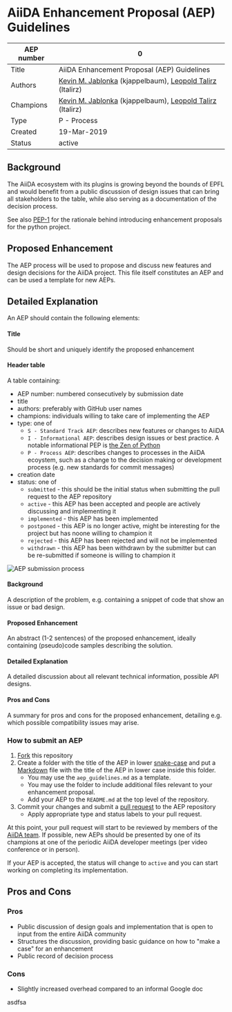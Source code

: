 # AiiDA Enhancement Proposal (AEP) Guidelines

| AEP number | 0                                                            |
|------------|--------------------------------------------------------------|
| Title      | AiiDA Enhancement Proposal (AEP) Guidelines                  |
| Authors    | [Kevin M. Jablonka](mailto:kevin.jablonka@epfl.ch) (kjappelbaum), [Leopold Talirz](mailto:leopold.talirz@epfl.ch) (ltalirz)|
| Champions  | [Kevin M. Jablonka](mailto:kevin.jablonka@epfl.ch) (kjappelbaum), [Leopold Talirz](mailto:leopold.talirz@epfl.ch) (ltalirz)|
| Type       | P - Process                                                  |
| Created    | 19-Mar-2019                                                  |
| Status     | active                                                       |

## Background 
The AiiDA ecosystem with its plugins is growing beyond the bounds of EPFL
and would benefit from a public discussion of design issues that can bring 
all stakeholders to the table, while also serving as a documentation of the decision process.

See also [PEP-1](https://www.python.org/dev/peps/pep-0001/) for the rationale behind
introducing enhancement proposals for the python project. 

## Proposed Enhancement 
The AEP process will be used to propose and discuss new features and design decisions for the AiiDA project. 
This file itself constitutes an AEP and can be used a template for new AEPs. 

## Detailed Explanation 
An AEP should contain the following elements:

#### Title

Should be short and uniquely identify the proposed enhancement

#### Header table

A table containing:
  * AEP number: numbered consecutively by submission date
  * title
  * authors: preferably with GitHub user names
  * champions: individuals willing to take care of implementing the AEP
  * type: one of
    * `S - Standard Track AEP`: describes new features or changes to AiiDA
    * `I - Informational AEP`: describes design issues or best practice. A notable informational PEP is [the Zen of Python](https://www.python.org/dev/peps/pep-0020/)
    * `P - Process AEP`: describes changes to processes in the AiiDA ecoystem, such as a change to the decision making or development process (e.g. new standards for commit messages)
  * creation date
  * status: one of
    * `submitted` - this should be the initial status when submitting the pull request to the AEP repository
    * `active` - this AEP has been accepted and people are actively discussing and implementing it
    * `implemented` - this AEP has been implemented
    * `postponed` - this AEP is no longer active, might be interesting for the project but has noone willing to champion it
    * `rejected` - this AEP has been rejected and will not be implemented
    * `withdrawn` - this AEP has been withdrawn by the submitter but can be re-submitted if someone is willing to champion it

![AEP submission process](aep_diagram.png) 

#### Background

A description of the problem, e.g. containing a snippet of code that show an issue or bad design.

#### Proposed Enhancement

An abstract (1-2 sentences) of the proposed enhancement, ideally containing (pseudo)code samples describing the solution.

#### Detailed Explanation

A detailed discussion about all relevant technical information, possible API designs.

#### Pros and Cons

A summary for pros and cons for the proposed enhancement, detailing e.g. which possible compatibility issues may arise.

### How to submit an AEP

1. [Fork](https://help.github.com/en/articles/fork-a-repo) this repository
2. Create a folder with the title of the AEP in lower [snake-case](https://en.wikipedia.org/wiki/Snake_case)
   and put a [Markdown](https://guides.github.com/features/mastering-markdown/) file with the title of the AEP in lower case inside this folder.
     * You may use the `aep_guidelines.md` as a template.
     * You may use the folder to include additional files relevant to your enhancement proposal.
     * Add your AEP to the `README.md` at the top level of the repository.
3. Commit your changes and submit a [pull request](https://help.github.com/en/articles/creating-a-pull-request) to the AEP repository
     * Apply appropriate type and status labels to your pull request.

At this point, your pull request will start to be reviewed by members of the [AiiDA team](https://github.com/orgs/aiidateam/people).
If possible, new AEPs should be presented by one of its champions at one of the periodic AiiDA developer meetings (per video conference or in person).

If your AEP is accepted, the status will change to `active` and you can start working on completing its implementation.

## Pros and Cons 

### Pros
* Public discussion of design goals and implementation that is open to input from the entire AiiDA community
* Structures the discussion, providing basic guidance on how to "make a case" for an enhancement
* Public record of decision process 

### Cons
* Slightly increased overhead compared to an informal Google doc

asdfsa
